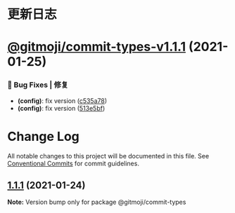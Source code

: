 # 更新日志

# [@gitmoji/commit-types-v1.1.1](https://github.com/arvinxx/commit-gitmoji/compare/@gitmoji/commit-types-v1.1.0...@gitmoji/commit-types-v1.1.1) (2021-01-25)


### 🐛 Bug Fixes | 修复

* **(config)**: fix version ([c535a78](https://github.com/arvinxx/commit-gitmoji/commit/c535a78))
* **(config)**: fix version ([513e5bf](https://github.com/arvinxx/commit-gitmoji/commit/513e5bf))

# Change Log

All notable changes to this project will be documented in this file.
See [Conventional Commits](https://conventionalcommits.org) for commit guidelines.

## [1.1.1](https://github.com/arvinxx/commit-gitmoji/compare/@gitmoji/commit-types@1.1.0...@gitmoji/commit-types@1.1.1) (2021-01-24)

**Note:** Version bump only for package @gitmoji/commit-types
